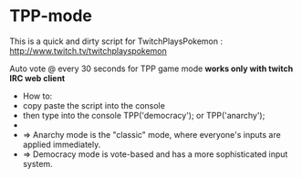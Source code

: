 TPP-mode
========

This is a quick and dirty script for TwitchPlaysPokemon : http://www.twitch.tv/twitchplayspokemon


Auto vote @ every 30 seconds for TPP game mode **works only with twitch IRC web client**

 * How to: 
 * copy paste the script into the console 
 * then type into the console TPP('democracy'); or TPP('anarchy'); 
 *
 * => Anarchy mode is the "classic" mode, where everyone's inputs are applied immediately.
 * => Democracy mode is vote-based and has a more sophisticated input system.
